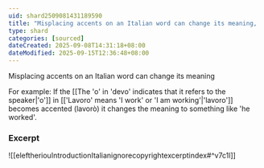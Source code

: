 ```yaml
---
uid: shard2509081431189590
title: "Misplacing accents on an Italian word can change its meaning, 'lavoro' can mean 'he worked' instead of 'I work' if accented incorrectly"
type: shard
categories: [sourced]
dateCreated: 2025-09-08T14:31:18+08:00
dateModified: 2025-09-15T12:36:48+08:00
---
```

Misplacing accents on an Italian word can change its meaning

For example: 
If the [[The 'o' in 'devo' indicates that it refers to the speaker|'o']] in [['Lavoro' means 'I work' or 'I am working'|'lavoro']] becomes accented (lavorò) it changes the meaning to something like 'he worked'.
### Excerpt
![[eleftheriouIntroductionItalianignorecopyrightexcerptindex#^v7c1l]]
